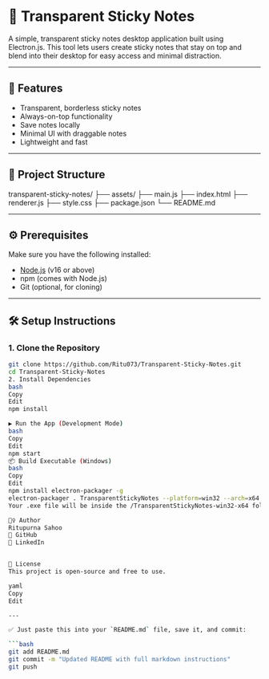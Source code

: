 # 📝 Transparent Sticky Notes

A simple, transparent sticky notes desktop application built using Electron.js. This tool lets users create sticky notes that stay on top and blend into their desktop for easy access and minimal distraction.

---

## 🚀 Features

- Transparent, borderless sticky notes  
- Always-on-top functionality  
- Save notes locally  
- Minimal UI with draggable notes  
- Lightweight and fast  

---

## 📁 Project Structure

transparent-sticky-notes/
├── assets/
├── main.js
├── index.html
├── renderer.js
├── style.css
├── package.json
└── README.md

---

## ⚙️ Prerequisites

Make sure you have the following installed:

- [Node.js](https://nodejs.org/) (v16 or above)  
- npm (comes with Node.js)  
- Git (optional, for cloning)

---

## 🛠️ Setup Instructions

### 1. Clone the Repository

```bash
git clone https://github.com/Ritu073/Transparent-Sticky-Notes.git
cd Transparent-Sticky-Notes
2. Install Dependencies
bash
Copy
Edit
npm install

▶️ Run the App (Development Mode)
bash
Copy
Edit
npm start
📦 Build Executable (Windows)
bash
Copy
Edit
npm install electron-packager -g
electron-packager . TransparentStickyNotes --platform=win32 --arch=x64 --icon=assets/icon.ico --overwrite
Your .exe file will be inside the /TransparentStickyNotes-win32-x64 folder.

🙋‍♀️ Author
Ritupurna Sahoo
🔗 GitHub
🔗 LinkedIn


📄 License
This project is open-source and free to use.

yaml
Copy
Edit

---

✅ Just paste this into your `README.md` file, save it, and commit:

```bash
git add README.md
git commit -m "Updated README with full markdown instructions"
git push
